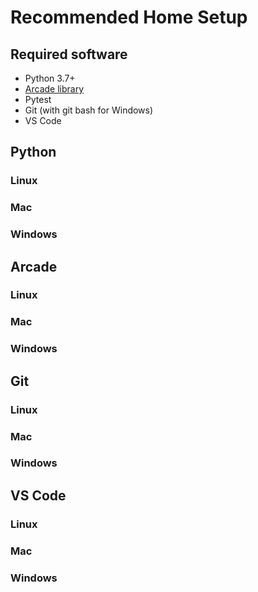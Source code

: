 # Recommended Home Setup

## Required software
- Python 3.7+
- [Arcade library](http://arcade.academy)
- Pytest
- Git (with git bash for Windows)
- VS Code


## Python
### Linux
### Mac
### Windows

## Arcade
### Linux
### Mac
### Windows

## Git
### Linux
### Mac
### Windows

## VS Code
### Linux
### Mac
### Windows
